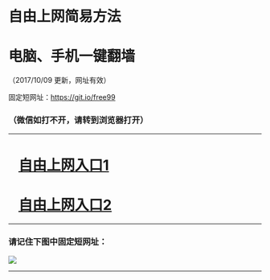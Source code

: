 ﻿# 自由上网简易方法

# 电脑、手机一键翻墙

（2017/10/09 更新，网址有效）

固定短网址：https://git.io/free99

### （微信如打不开，请转到浏览器打开）


***





# &nbsp;&nbsp; <a href="http://ft1144724538.fwq-tz-1001.info/fwqtz01.html?t=100900127601 " target="_blank">自由上网入口1</a>
# &nbsp;&nbsp; <a href="http://ft3082919504.fwq-tz-1002.info/fwqtz02.html?t=100900131496 " target="_blank">自由上网入口2</a>
***

### 请记住下图中固定短网址：

<img src="https://s3-us-west-2.amazonaws.com/fwq-1001/yjfq-20170905okok.png" /> 


***

